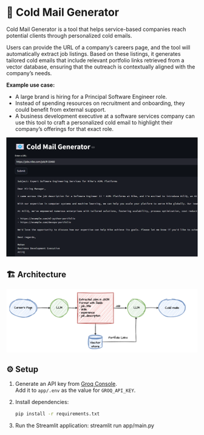 # 📧 Cold Mail Generator  

Cold Mail Generator is a tool that helps service-based companies reach potential clients through personalized cold emails.  

Users can provide the URL of a company’s careers page, and the tool will automatically extract job listings. Based on these listings, it generates tailored cold emails that include relevant portfolio links retrieved from a vector database, ensuring that the outreach is contextually aligned with the company’s needs.  

**Example use case:**  
- A large brand is hiring for a Principal Software Engineer role.  
- Instead of spending resources on recruitment and onboarding, they could benefit from external support.  
- A business development executive at a software services company can use this tool to craft a personalized cold email to highlight their company’s offerings for that exact role.  

![img.png](imgs/img.png)  

## 🏗 Architecture  
![img.png](imgs/architecture.png)  

## ⚙️ Setup  

1. Generate an API key from [Groq Console](https://console.groq.com/keys).  
   Add it to `app/.env` as the value for `GROQ_API_KEY`.  

2. Install dependencies:  
   ```bash
   pip install -r requirements.txt

3. Run the Streamlit application:
    streamlit run app/main.py

